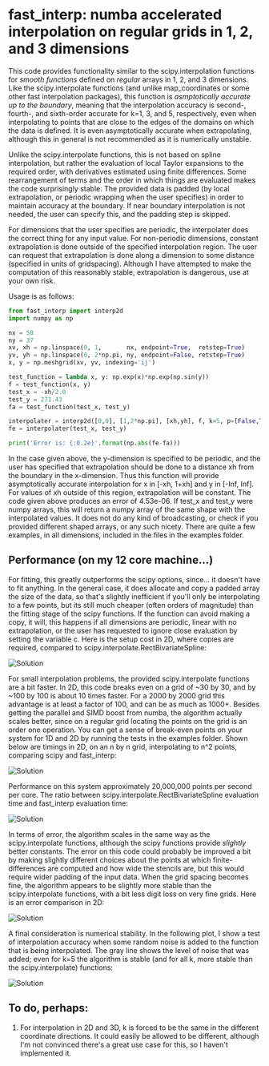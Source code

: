 # fast_interp: numba accelerated interpolation on regular grids in 1, 2, and 3 dimensions

This code provides functionality similar to the scipy.interpolation functions for *smooth functions* defined on *regular* arrays in 1, 2, and 3 dimensions. Like the scipy.interpolate functions (and unlike map_coordinates or some other fast interpolation packages), this function is *asmptotically accurate up to the boundary*, meaning that the interpolation accuracy is second-, fourth-, and sixth-order accurate for k=1, 3, and 5, respectively, even when interpolating to points that are close to the edges of the domains on which the data is defined. It is even asymptotically accurate when extrapolating, although this in general is not recommended as it is numerically unstable.

Unlike the scipy.interpolate functions, this is not based on spline interpolation, but rather the evaluation of local Taylor expansions to the required order, with derivatives estimated using finite differences. Some rearrangement of terms and the order in which things are evaluated makes the code surprisingly stable. The provided data is padded (by local extrapolation, or periodic wrapping when the user specifies) in order to maintain accuracy at the boundary. If near boundary interpolation is not needed, the user can specify this, and the padding step is skipped.

For dimensions that the user specifies are periodic, the interpolater does the correct thing for any input value. For non-periodic dimensions, constant extrapolation is done outside of the specified interpolation region. The user can request that extrapolation is done along a dimension to some distance (specified in units of gridspacing). Although I have attempted to make the computation of this reasonably stable, extrapolation is dangerous, use at your own risk.

Usage is as follows:

```python
from fast_interp import interp2d
import numpy as np

nx = 50
ny = 37
xv, xh = np.linspace(0, 1,       nx, endpoint=True,  retstep=True)
yv, yh = np.linspace(0, 2*np.pi, ny, endpoint=False, retstep=True)
x, y = np.meshgrid(xv, yv, indexing='ij')

test_function = lambda x, y: np.exp(x)*np.exp(np.sin(y))
f = test_function(x, y)
test_x = -xh/2.0
test_y = 271.43
fa = test_function(test_x, test_y)

interpolater = interp2d([0,0], [1,2*np.pi], [xh,yh], f, k=5, p=[False,True], e=[1,0])
fe = interpolater(test_x, test_y)

print('Error is: {:0.2e}'.format(np.abs(fe-fa)))
```

In the case given above, the y-dimension is specified to be periodic, and the user has specified that extrapolation should be done to a distance xh from the boundary in the x-dimension. Thus this function will provide asymptotically accurate interpolation for x in [-xh, 1+xh] and y in [-Inf, Inf]. For values of xh outside of this region, extrapolation will be constant. The code given above produces an error of 4.53e-06. If test_x and test_y were numpy arrays, this will return a numpy array of the same shape with the interpolated values. It does not do any kind of broadcasting, or check if you provided different shaped arrays, or any such nicety. There are quite a few examples, in all dimensions, included in the files in the examples folder.

## Performance (on my 12 core machine...)

For fitting, this greatly outperforms the scipy options, since... it doesn't have to fit anything. In the general case, it does allocate and copy a padded array the size of the data, so that's slightly inefficient if you'll only be interpolating to a few points, but its still much cheaper (often orders of magnitude) than the fitting stage of the scipy functions. If the function can avoid making a copy, it will, this happens if all dimensions are periodic, linear with no extrapolation, or the user has requested to ignore close evaluation by setting the variable c. Here is the setup cost in 2D, where copies are required, compared to scipy.interpolate.RectBivariateSpline:

![Solution](fast_interp_setup.png?raw=true "Title")

For small interpolation problems, the provided scipy.interpolate functions are a bit faster. In 2D, this code breaks even on a grid of ~30 by 30, and by ~100 by 100 is about 10 times faster. For a 2000 by 2000 grid this advantage is at least a factor of 100, and can be as much as 1000+. Besides getting the parallel and SIMD boost from numba, the algorithm actually scales better, since on a regular grid locating the points on the grid is an order one operation. You can get a sense of break-even points on your system for 1D and 2D by running the tests in the examples folder. Shown below are timings in 2D, on an n by n grid, interpolating to n^2 points, comparing scipy and fast_interp:

![Solution](fast_interp_eval.png?raw=true "Title")

Performance on this system approximately 20,000,000 points per second per core. The ratio between scipy.interpolate.RectBivariateSpline evaluation time and fast_interp evaluation time:

![Solution](fast_interp_ratio.png?raw=true "Title")

In terms of error, the algorithm scales in the same way as the scipy.interpolate functions, although the scipy functions provide *slightly* better constants. The error on this code could probably be improved a bit by making slightly different choices about the points at which finite-differences are computed and how wide the stencils are, but this would require wider padding of the input data. When the grid spacing becomes fine, the algorithm appears to be slightly more stable than the scipy.interpolate functions, with a bit less digit loss on very fine grids. Here is an error comparison in 2D:

![Solution](fast_interp_error.png?raw=true "Title")

A final consideration is numerical stability. In the following plot, I show a test of interpolation accuracy when some random noise is added to the function that is being interpolated. The gray line shows the level of noise that was added; even for k=5 the algorithm is stable (and for all k, more stable than the scipy.interpolate) functions:

![Solution](fast_interp_stability.png?raw=true "Title")

## To do, perhaps:

1. For interpolation in 2D and 3D, k is forced to be the same in the different coordinate directions. It could easily be allowed to be different, although I'm not convinced there's a great use case for this, so I haven't implemented it.

